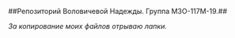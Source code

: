 ##Репозиторий Воловичевой Надежды. Группа М3О-117М-19.##

*За копирование моих файлов отрываю лапки.*
